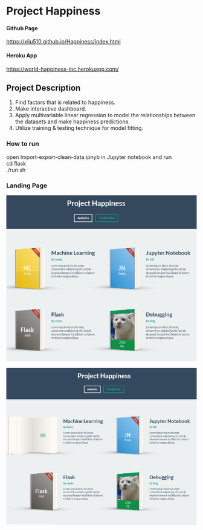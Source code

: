 # Project Happiness  

#### Github Page  
https://xliu510.github.io/Happiness/index.html  

#### Heroku App  
https://world-happiness-inc.herokuapp.com/  

## Project Description  
1) Find factors that is related to happiness.  
2) Make interactive dashboard.  
3) Apply multivariable linear regression to model the relationships between the datasets and make happiness predictions.  
4) Utilize training & testing technique for model fitting.  

### How to run  
open Import-export-clean-data.ipnyb in Jupyter notebook and run  
cd flask  
./run.sh  

### Landing Page  

![LandingPageBookClosed](images/Project03_LandingPage_Capture_Book_Closed.PNG)

![LandingPageBookOpen](images/Project03_LandingPage_Capture_Book_Open.PNG)

